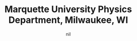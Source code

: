 ---
title: "Marquette University Physics Department, Milwaukee, WI"
project_id: 
date: nil
conference_id: ""
presenters:
   - peter_bandettini
summary: "<p>Marquette University Physics Department, Milwaukee, WI</p>"
file: /assets/presentations/T165.ppt
filename: T165.ppt
layout: presentation
---
